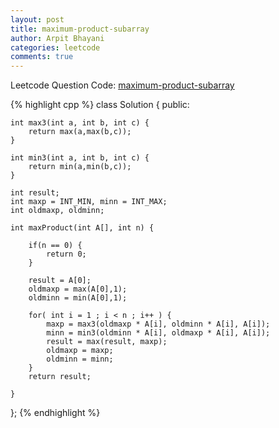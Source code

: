 ```yaml
---
layout: post
title: maximum-product-subarray
author: Arpit Bhayani
categories: leetcode
comments: true
---
```


Leetcode Question Code: [maximum-product-subarray](https://leetcode.com/problems/maximum-product-subarray/)

{% highlight cpp %}
class Solution {
public:

    int max3(int a, int b, int c) {
        return max(a,max(b,c));
    }
    
    int min3(int a, int b, int c) {
        return min(a,min(b,c));
    }

    int result;
    int maxp = INT_MIN, minn = INT_MAX;
    int oldmaxp, oldminn;

    int maxProduct(int A[], int n) {
        
        if(n == 0) {
            return 0;
        }
        
        result = A[0];
        oldmaxp = max(A[0],1);
        oldminn = min(A[0],1);
        
        for( int i = 1 ; i < n ; i++ ) {
            maxp = max3(oldmaxp * A[i], oldminn * A[i], A[i]);
            minn = min3(oldminn * A[i], oldmaxp * A[i], A[i]);
            result = max(result, maxp);
            oldmaxp = maxp;
            oldminn = minn;
        }
        return result;
        
    }
};
{% endhighlight %}